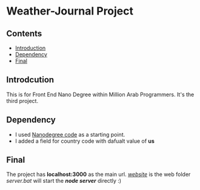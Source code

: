# Weather-Journal Project

## Contents
- [Introduction](https://github.com/tarikgad/TG-FEND-03-Weather-Journal#Introduction)
- [Dependency](https://github.com/tarikgad/TG-FEND-03-Weather-Journal#Dependency)
- [Final](https://github.com/tarikgad/TG-FEND-03-Weather-Journal#Final)


## Introdcution
This is for Front End Nano Degree within Million Arab Programmers. It's the third project.

## Dependency
- I used [Nanodegree code](https://github.com/tarikgad/fend/tree/refresh-2019/projects/weather-journal-app) as a starting point.
- I added a field for country code with dafualt value of **us**

## Final
The project has **localhost:3000** as the main url. [_website_](website/) is the web folder
_server.bat_ will start the **_node server_** directly :)